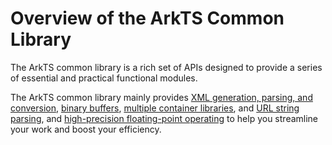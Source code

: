 # Overview of the ArkTS Common Library

The ArkTS common library is a rich set of APIs designed to provide a series of essential and practical functional modules.

The ArkTS common library mainly provides [XML generation, parsing, and conversion](xml-overview.md), [binary buffers](buffer.md), [multiple container libraries](container-overview.md), and [URL string parsing](../reference/apis-arkts/js-apis-url.md), and [high-precision floating-point operating](../reference/apis-arkts/js-apis-arkts-decimal.md) to help you streamline your work and boost your efficiency.
